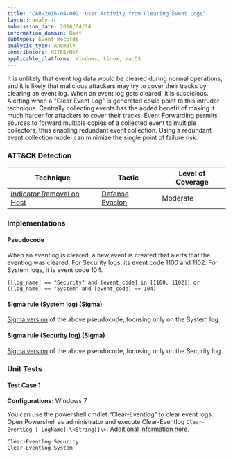 ```yaml
---
title: "CAR-2016-04-002: User Activity from Clearing Event Logs"
layout: analytic
submission_date: 2016/04/14
information_domain: Host
subtypes: Event Records
analytic_type: Anomaly
contributors: MITRE/NSA
applicable_platforms: Windows, Linux, macOS
---
```


It is unlikely that event log data would be cleared during normal operations, and it is likely that malicious attackers may try to cover their tracks by clearing an event log. When an event log gets cleared, it is suspicious. Alerting when a "Clear Event Log" is generated could point to this intruder technique. Centrally collecting events has the added benefit of making it much harder for attackers to cover their tracks. Event Forwarding permits sources to forward multiple copies of a collected event to multiple collectors, thus enabling redundant event collection. Using a redundant event collection model can minimize the single point of failure risk.


### ATT&CK Detection

|Technique|Tactic|Level of Coverage|
|---|---|---|
|[Indicator Removal on Host](https://attack.mitre.org/techniques/T1070/)|[Defense Evasion](https://attack.mitre.org/tactics/TA0005/)|Moderate|


### Implementations

#### Pseudocode

When an eventlog is cleared, a new event is created that alerts that the eventlog was cleared. For Security logs, its event code 1100 and 1102. For System logs, it is event code 104.


```
([log_name] == "Security" and [event_code] in [1100, 1102]) or
([log_name] == "System" and [event_code] == 104)
```


#### Sigma rule (System log) (Sigma)


[Sigma version](https://github.com/Neo23x0/sigma/blob/master/rules/windows/builtin/win_susp_eventlog_cleared.yml) of the above pseudocode, focusing only on the System log.



#### Sigma rule (Security log) (Sigma)


[Sigma version](https://github.com/Neo23x0/sigma/blob/master/rules/windows/builtin/win_susp_security_eventlog_cleared.yml) of the above pseudocode, focusing only on the Security log.




### Unit Tests

#### Test Case 1

**Configurations:** Windows 7

You can use the powershell cmdlet “Clear-Eventlog” to clear event logs. Open Powershell as administrator and execute Clear-Eventlog `Clear-EventLog [-LogName] \<String[]\>`. [Additional information here](https://technet.microsoft.com/en-us/library/hh849789.aspx).

```
Clear-Eventlog Security
Clear-Eventlog System
```


